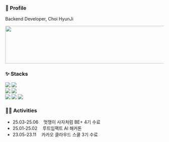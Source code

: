 ### 👋 Profile

Backend Developer, Choi HyunJi

<a href="https://www.gitanimals.org/en_US?utm_medium=image&utm_source=h0725j&utm_content=line">
  <img src="https://render.gitanimals.org/lines/h0725j" width="600" height="120"/>
</a>

### ✨ Stacks 
<div>
 <img src="https://img.shields.io/badge/java-007396?style=for-the-badge&logo=java&logoColor=white">
 <img src="https://img.shields.io/badge/springboot-6DB33F?style=for-the-badge&logo=springboot&logoColor=white">
  <br>
 <img src="https://img.shields.io/badge/mysql-4479A1?style=for-the-badge&logo=mysql&logoColor=white">
  <img src="https://img.shields.io/badge/Elastic_Search-005571?style=for-the-badge&logo=elasticsearch&logoColor=white">
 <br>
 <img src="https://img.shields.io/badge/react-61DAFB?style=for-the-badge&logo=react&logoColor=black">
 <img src="https://img.shields.io/badge/git-F05032?style=for-the-badge&logo=git&logoColor=white">
 <img src="https://img.shields.io/badge/Figma-F24E1E?style=for-the-badge&logo=figma&logoColor=white">
</div>

### 🏋🏻 Activities
- 25.03-25.06ㅤ 멋쟁이 사자처럼 BE+ 4기 수료
- 25.01-25.02ㅤ 루트임팩트 AI 해커톤
- 23.05-23.11ㅤ 카카오 클라우드 스쿨 3기 수료
  
<!--
**h0725j/h0725j** is a ✨ _special_ ✨ repository because its `README.md` (this file) appears on your GitHub profile.

Here are some ideas to get you started:

- 🔭 I’m currently working on ...
- 🌱 I’m currently learning ...
- 👯 I’m looking to collaborate on ...
- 🤔 I’m looking for help with ...
- 💬 Ask me about ...
- 📫 How to reach me: ...
- 😄 Pronouns: ...
- ⚡ Fun fact: ...
-->
